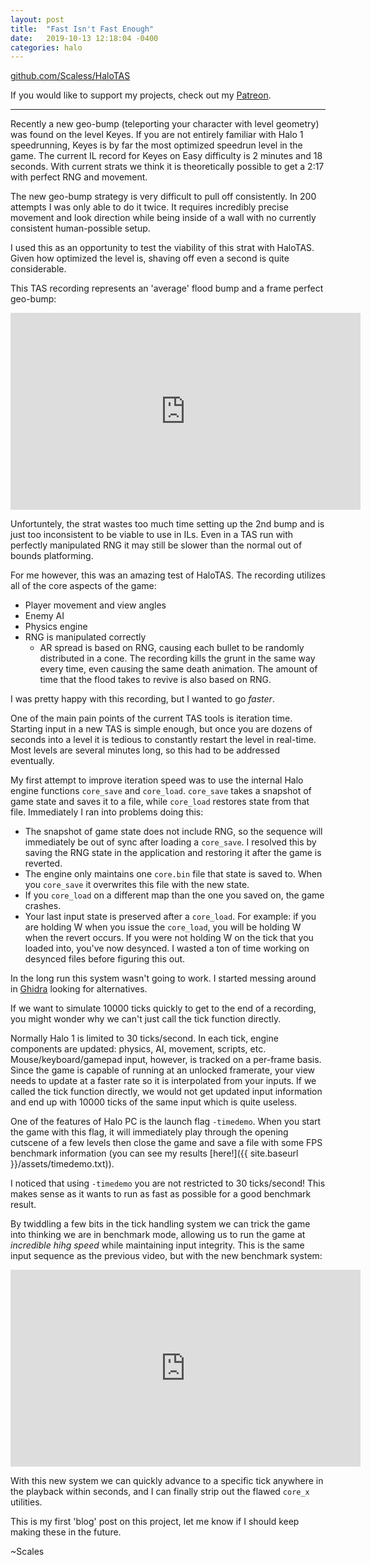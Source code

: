 ```yaml
---
layout: post
title:  "Fast Isn't Fast Enough"
date:   2019-10-13 12:18:04 -0400
categories: halo
---
```


[github.com/Scaless/HaloTAS](https://github.com/Scaless/HaloTAS)

If you would like to support my projects, check out my [Patreon](https://www.patreon.com/scalesllc).

---

Recently a new geo-bump (teleporting your character with level geometry) was found on the level Keyes. If you are not entirely familiar with Halo 1 speedrunning, Keyes is by far the most optimized speedrun level in the game. The current IL record for Keyes on Easy difficulty is 2 minutes and 18 seconds. With current strats we think it is theoretically possible to get a 2:17 with perfect RNG and movement. 

The new geo-bump strategy is very difficult to pull off consistently. In 200 attempts I was only able to do it twice. It requires incredibly precise movement and look direction while being inside of a wall with no currently consistent human-possible setup.

I used this as an opportunity to test the viability of this strat with HaloTAS. Given how optimized the level is, shaving off even a second is quite considerable. 

This TAS recording represents an 'average' flood bump and a frame perfect geo-bump:

<iframe width="560" height="315" src="https://www.youtube.com/embed/w64Q50cA-8M" frameborder="0" allow="accelerometer; autoplay; encrypted-media; gyroscope; picture-in-picture" allowfullscreen></iframe>

Unfortuntely, the strat wastes too much time setting up the 2nd bump and is just too inconsistent to be viable to use in ILs. Even in a TAS run with perfectly manipulated RNG it may still be slower than the normal out of bounds platforming. 

For me however, this was an amazing test of HaloTAS. The recording utilizes all of the core aspects of the game:

* Player movement and view angles
* Enemy AI
* Physics engine
* RNG is manipulated correctly
	* AR spread is based on RNG, causing each bullet to be randomly distributed in a cone. The recording kills the grunt in the same way every time, even causing the same death animation. The amount of time that the flood takes to revive is also based on RNG.

I was pretty happy with this recording, but I wanted to go *faster*.

One of the main pain points of the current TAS tools is iteration time. Starting input in a new TAS is simple enough, but once you are dozens of seconds into a level it is tedious to constantly restart the level in real-time. Most levels are several minutes long, so this had to be addressed eventually. 

My first attempt to improve iteration speed was to use the internal Halo engine functions `core_save` and `core_load`. `core_save` takes a snapshot of game state and saves it to a file, while `core_load` restores state from that file. Immediately I ran into problems doing this:

* The snapshot of game state does not include RNG, so the sequence will immediately be out of sync after loading a `core_save`. I resolved this by saving the RNG state in the application and restoring it after the game is reverted.
* The engine only maintains one `core.bin` file that state is saved to. When you `core_save` it overwrites this file with the new state.
* If you `core_load` on a different map than the one you saved on, the game crashes.
* Your last input state is preserved after a `core_load`. For example: if you are holding W when you issue the `core_load`, you will be holding W when the revert occurs. If you were not holding W on the tick that you loaded into, you've now desynced. I wasted a ton of time working on desynced files before figuring this out.

In the long run this system wasn't going to work. I started messing around in [Ghidra](https://www.nsa.gov/resources/everyone/ghidra/) looking for alternatives. 

If we want to simulate 10000 ticks quickly to get to the end of a recording, you might wonder why we can't just call the tick function directly. 

Normally Halo 1 is limited to 30 ticks/second. In each tick, engine components are updated: physics, AI, movement, scripts, etc. Mouse/keyboard/gamepad input, however, is tracked on a per-frame basis. Since the game is capable of running at an unlocked framerate, your view needs to update at a faster rate so it is interpolated from your inputs. If we called the tick function directly, we would not get updated input information and end up with 10000 ticks of the same input which is quite useless.

One of the features of Halo PC is the launch flag `-timedemo`. When you start the game with this flag, it will immediately play through the opening cutscene of a few levels then close the game and save a file with some FPS benchmark information (you can see my results [here!]({{ site.baseurl }}/assets/timedemo.txt)).

I noticed that using `-timedemo` you are not restricted to 30 ticks/second! This makes sense as it wants to run as fast as possible for a good benchmark result. 

By twiddling a few bits in the tick handling system we can trick the game into thinking we are in benchmark mode, allowing us to run the game at *incredible hihg speed* while maintaining input integrity. This is the same input sequence as the previous video, but with the new benchmark system:

<iframe width="560" height="315" src="https://www.youtube.com/embed/xSPpZSJTSkI" frameborder="0" allow="accelerometer; autoplay; encrypted-media; gyroscope; picture-in-picture" allowfullscreen></iframe>

With this new system we can quickly advance to a specific tick anywhere in the playback within seconds, and I can finally strip out the flawed `core_x` utilities. 

This is my first 'blog' post on this project, let me know if I should keep making these in the future.

~Scales

